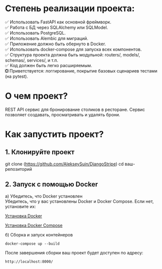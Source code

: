 # Степень реализации проекта:
:white_check_mark: Использовать FastAPI как основной фреймворк.</br>
:white_check_mark: Работа с БД через SQLAlchemy или SQLModel.</br>
:white_check_mark: Использовать PostgreSQL.</br>
:white_check_mark: Использовать Alembic для миграций.</br>
:white_check_mark: Приложение должно быть обернуто в Docker.</br>
:white_check_mark: Использовать docker-compose для запуска всех компонентов.</br>
:white_check_mark: Структура проекта должна быть модульной: routers/, models/, schemas/, services/, и т.п.</br>
:white_check_mark: Код должен быть легко расширяемым.</br>
:negative_squared_cross_mark: Приветствуется: логгирование, покрытие базовых сценариев тестами (на pytest).</br>

# О чем проект?
REST API сервис для бронирование столиков в ресторане. Сервис позволяет создавать, просматривать и удалять брони.

# Как запустить проект?
## 1. Клонируйте проект

git clone (https://github.com/AlekseySuin/DjangoStripe)
cd ваш-репозиторий


## 2. Запуск с помощью Docker

а) Убедитесь, что Docker установлен </br>
Убедитесь, что у вас установлены Docker и Docker Compose. Если нет, установите их:

[Установка Docker](https://docs.docker.com/get-started/get-docker/)

[Установка Docker Compose](https://docs.docker.com/compose/install/)

б) Сборка и запуск контейнеров
```
docker-compose up --build
```
После завершения сборки ваш проект будет доступен по адресу:
```
http://localhost:8000/
```
